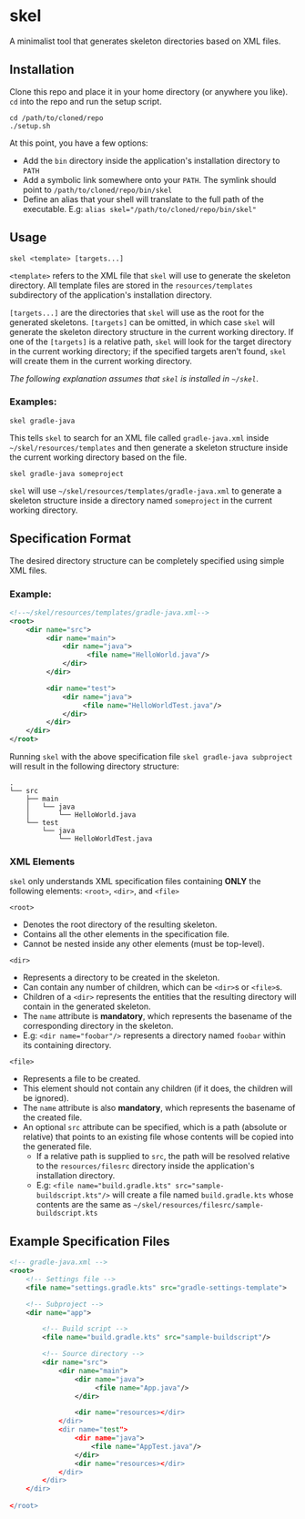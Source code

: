 # skel
A minimalist tool that generates skeleton directories based on XML files.

## Installation
Clone this repo and place it in your home directory (or anywhere you like). `cd` into the repo and run the setup script.
```
cd /path/to/cloned/repo
./setup.sh
```
At this point, you have a few options:
- Add the `bin` directory inside the application's installation directory to `PATH`
- Add a symbolic link somewhere onto your `PATH`. The symlink should point to `/path/to/cloned/repo/bin/skel`
- Define an alias that your shell will translate to the full path of the executable. E.g: `alias skel="/path/to/cloned/repo/bin/skel"` 

## Usage
```
skel <template> [targets...]
```

`<template>` refers to the XML file that `skel` will use to generate the skeleton directory. All template files are stored in the `resources/templates` subdirectory of the application's installation directory.

`[targets...]` are the directories that `skel` will use as the root for the generated skeletons. `[targets]` can be omitted, in which case `skel` will generate the skeleton directory structure in the current working directory.
If one of the `[targets]` is a relative path, `skel` will look for the target directory in the current working directory; if the specified targets aren't found, `skel` will create them in the current working directory.

_The following explanation assumes that `skel` is installed in `~/skel`_.
### Examples:
```
skel gradle-java
```
This tells `skel` to search for an XML file called `gradle-java.xml` inside `~/skel/resources/templates` and then generate a skeleton structure inside the current working directory based on the file.   

```
skel gradle-java someproject
```
`skel` will use `~/skel/resources/templates/gradle-java.xml` to generate a skeleton structure inside a directory named `someproject` in the current working directory. 

## Specification Format
The desired directory structure can be completely specified using simple XML files. 

### Example:
```xml
<!--~/skel/resources/templates/gradle-java.xml-->
<root>
    <dir name="src">
         <dir name="main">
             <dir name="java">
                   <file name="HelloWorld.java"/>
             </dir>
         </dir>

         <dir name="test">
             <dir name="java">
                  <file name="HelloWorldTest.java"/>
             </dir>
         </dir>
    </dir>
</root>
```
Running `skel` with the above specification file ```skel gradle-java subproject``` will result in the following directory structure:
```
.
└── src
    ├── main
    │   └── java
    │       └── HelloWorld.java
    └── test
        └── java
            └── HelloWorldTest.java
```


### XML Elements
`skel` only understands XML specification files containing **ONLY** the following elements: `<root>`, `<dir>`, and `<file>`


`<root>`
- Denotes the root directory of the resulting skeleton.
- Contains all the other elements in the specification file.
- Cannot be nested inside any other elements (must be top-level).

`<dir>`
- Represents a directory to be created in the skeleton.
- Can contain any number of children, which can be `<dir>`s or `<file>`s.
- Children of a `<dir>` represents the entities that the resulting directory will contain in the generated skeleton.
- The `name` attribute is **mandatory**, which represents the basename of the corresponding directory in the skeleton.
- E.g: `<dir name="foobar"/>` represents a directory named `foobar` within its containing directory.

`<file>`
- Represents a file to be created.
- This element should not contain any children (if it does, the children will be ignored).
- The `name` attribute is also **mandatory**, which represents the basename of the created file.
- An optional `src` attribute can be specified, which is a path (absolute or relative) that points to an existing file whose contents will be copied into the generated file.
    - If a relative path is supplied to `src`, the path will be resolved relative to the `resources/filesrc` directory inside the application's installation directory.
    - E.g: `<file name="build.gradle.kts" src="sample-buildscript.kts"/>` will create a file named `build.gradle.kts` whose contents are the same as `~/skel/resources/filesrc/sample-buildscript.kts`

## Example Specification Files
```xml
<!-- gradle-java.xml -->
<root>
    <!-- Settings file -->
    <file name="settings.gradle.kts" src="gradle-settings-template">

    <!-- Subproject -->
    <dir name="app">

        <!-- Build script -->
        <file name="build.gradle.kts" src="sample-buildscript"/>

        <!-- Source directory -->
        <dir name="src">
            <dir name="main">
                <dir name="java">
                     <file name="App.java"/>
                </dir>

                <dir name="resources></dir>
            </dir>
            <dir name="test">
                <dir name="java">
                    <file name="AppTest.java"/>
                </dir>
                <dir name="resources></dir>
            </dir>
        </dir>
    </dir>
    
</root>
```

